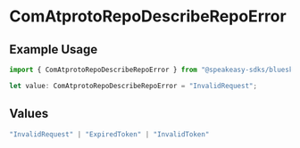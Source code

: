 # ComAtprotoRepoDescribeRepoError

## Example Usage

```typescript
import { ComAtprotoRepoDescribeRepoError } from "@speakeasy-sdks/bluesky/models/errors";

let value: ComAtprotoRepoDescribeRepoError = "InvalidRequest";
```

## Values

```typescript
"InvalidRequest" | "ExpiredToken" | "InvalidToken"
```